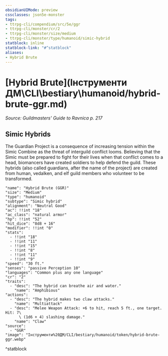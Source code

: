 ```yaml
---
obsidianUIMode: preview
cssclasses: json5e-monster
tags:
- ttrpg-cli/compendium/src/5e/ggr
- ttrpg-cli/monster/cr/2
- ttrpg-cli/monster/size/medium
- ttrpg-cli/monster/type/humanoid/simic-hybrid
statblock: inline
statblock-link: "#^statblock"
aliases:
- Hybrid Brute
---
```

# [Hybrid Brute](Інструменти ДМ\CLI\bestiary\humanoid/hybrid-brute-ggr.md)
*Source: Guildmasters' Guide to Ravnica p. 217*  

## Simic Hybrids

The Guardian Project is a consequence of increasing tension within the Simic Combine as the threat of interguild conflict looms. Believing that the Simic must be prepared to fight for their lives when that conflict comes to a head, biomancers have created soldiers to help defend the guild. These hybrids (also called guardians, after the name of the project) are created from human, vedalken, and elf guild members who volunteer to be transformed.

```statblock
"name": "Hybrid Brute (GGR)"
"size": "Medium"
"type": "humanoid"
"subtype": "Simic hybrid"
"alignment": "Neutral Good"
"ac": !!int "18"
"ac_class": "natural armor"
"hp": !!int "52"
"hit_dice": "8d8 + 16"
"modifier": !!int "0"
"stats":
  - !!int "18"
  - !!int "11"
  - !!int "15"
  - !!int "8"
  - !!int "11"
  - !!int "9"
"speed": "30 ft."
"senses": "passive Perception 10"
"languages": "Common plus any one language"
"cr": "2"
"traits":
  - "desc": "The hybrid can breathe air and water."
    "name": "Amphibious"
"actions":
  - "desc": "The hybrid makes two claw attacks."
    "name": "Multiattack"
  - "desc": "Melee Weapon Attack: +6 to hit, reach 5 ft., one target. Hit: 7\
      \ (1d6 + 4) slashing damage."
    "name": "Claw"
"source":
  - "GGR"
"image": "Інструменти%20ДМ/CLI/bestiary/humanoid/token/hybrid-brute-ggr.webp"
```
^statblock